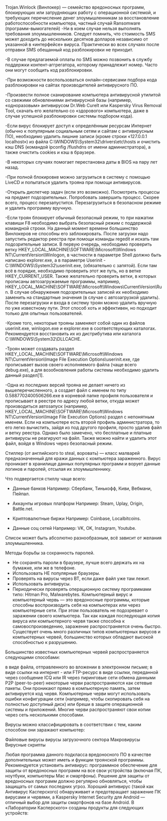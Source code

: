 Trojan.Winlock (Винлокер) — семейство вредоносных программ, блокирующих или затрудняющих работу с операционной системой, и требующих перечисление денег злоумышленникам за восстановление работоспособности компьютера, частный случай Ransomware (программ-вымогателей)
-Ни в коем случае нельзя выполнять требования злоумышленников. Следует помнить, что стоимость SMS может доходить до нескольких десятков долларов независимо от указанной в «интерфейсе» вируса. Практически во всех случаях после отправки SMS обещанный код разблокировки не приходит.

-В случае предлагаемой оплаты по SMS можно позвонить в службу поддержки контент-аггрегатора, которому принадлежит номер. Часто они могут сообщить код разблокировки.

-При возможности воспользоваться онлайн-сервисами подбора кода разблокировки на сайтах производителей антивирусного ПО.

-Произвести полное сканирование компьютера антивирусной утилитой со свежими обновлениями антивирусной базы (например, «одноразовым» антивирусом Dr.Web CureIt или Kaspersky Virus Removal Tool, скачать его желательно со «здорового» компьютера, даже в случае успешной разблокировки системы подбором кода).

-Если вирус блокирует доступ к определённым ресурсам Интернет (обычно к популярным социальным сетям и сайтам с антивирусным ПО), необходимо удалить лишние записи (кроме строки «127.0.0.1 localhost») из файла C:\WINDOWS\System32\drivers\etc\hosts и очистить кэш DNS (командой ipconfig /flushdns от имени администратора), а также очистить cookies и кэш в браузере.

-В некоторых случаях помогает перестановка даты в BIOS на пару лет назад.

-При полной блокировке можно загрузиться в систему с помощью LiveCD и попытаться удалить трояна при помощи антивирусов.

-Открыть диспетчер задач (если это возможно). Посмотреть процессы на предмет подозрительных. Попробовать завершить процесс. Скорее всего, процесс перезапустится. Перезагрузиться в безопасном режиме и удалить программу вручную.

-Если троян блокирует обычный безопасный режим, то при нажатии клавиши F8 необходимо выбрать безопасный режим с поддержкой командной строки. На данный момент времени большинство Винлокеров не способны его заблокировать. После загрузки надо запустить редактор реестра при помощи команды regedit и искать там подозрительные записи. В первую очередь, необходимо проверить ветку HKEY_LOCAL_MACHINE\SOFTWARE\Microsoft\Windows NT\CurrentVersion\Winlogon, в частности в параметре Shell должно быть написано explorer.exe, а в параметре Userinit - C:\WINDOWS\System32\userinit.exe, (обязательно с запятой). Если там всё в порядке, необходимо проверить этот же путь, но в ветке HKEY_CURRENT_USER. Также желательно проверить ветки, в которых прописаны автозагружаемые программы, например, HKEY_LOCAL_MACHINE\SOFTWARE\Microsoft\Windows\CurrentVersion\Run. В случае обнаружения подозрительных записей их необходимо заменить на стандартные значения (в случае с автозагрузкой удалить). После перезагрузки и входа в систему троян можно удалить вручную по уже известному пути. Этот способ хоть и эффективен, но подходит только для опытных пользователей.

-Кроме того, некоторые трояны заменяют собой один из файлов userinit.exe, winlogon.exe и explorer.exe в соответствующих каталогах. Рекомендуется восстановить их из дистрибутива или каталога C:\WINDOWS\System32\DLLCACHE.

-Троян может создавать раздел HKEY_LOCAL_MACHINE\SOFTWARE\Microsoft\Windows NT\CurrentVersion\Image File Execution Options\userinit.exe, где прописывает вызов своего исполняемого файла (чаще всего debug.exe), а для возобновления работы системы необходимо удалить данный раздел[1].

-Одна из последних версий трояна не делает ничего из вышеперечисленного, а создает файл с именем по типу 0.5887702400506266.exe в корневой папке профиля пользователя и прописывает в реестре по адресу любой ветки, откуда может производиться автозапуск (например, HKEY_LOCAL_MACHINE\SOFTWARE\Microsoft\Windows NT\CurrentVersion\Image File Execution Options) раздел с непонятным именем. Если на компьютере есть второй профиль администратора, то его легко вычистить, зайдя из под другого профиля, просто удалив файл и ветку реестра. Однако было замечено, что бесплатные и платные антивирусы не реагируют на файл. Также можно найти и удалить этот файл, войдя в Windows через безопасный режим.

Стиллер (от английского to steal, воровать) — класс малварей предназначенный для кражи данных с компьютера зараженного. Вирус проникает в хранилище данных популярных программ и ворует данные логинов и паролей, отсылая их злоумышленнику.

Что подвергается стиллу чаще всего:

- Данные банков
Например: Cбербанк, Тинькофф, Киви, Вебмани, Пейпал.

- Аккаунты игровых платформ
Например: Steam, Uplay, Origin, Battle.net.

- Криптовалютные биржи
Например: Coinbase, Localbitcoins.

- Данные соц сетей
Например: VK, OK, Instagram, Youtube.

Cписок может быть абсолютно разнообразным, всё зависит от желания злоумышленника.

Методы борьбы за сохранность паролей.

- Не сохранять пароли в браузере, лучше всего держать их на бумажке, или же в телефоне.
- Использовать НЕ популярные браузеры.
- Проверять на вирусы через ВТ, если даже файл уже там лежит.
- Использовать антивирусы.
- Периодически проверять операционную систему программами типо: Hitman Pro, Malwarebytes.
Компьютерный вирус и компьютерный червь — это вредоносные программы, которые способны воспроизводить себя на компьютерах или через компьютерные сети. При этом пользователь не подозревает о заражении своего компьютера. Так как каждая последующая копия вируса или компьютерного червя также способна к самовоспроизведению, заражение распространяется очень быстро. Существует очень много различных типов компьютерных вирусов и компьютерных червей, большинство которых обладают высокой способностью к разрушению.

Большинство известных компьютерных червей распространяется следующими способами:

в виде файла, отправленного во вложении в электронном письме;
в виде ссылки на интернет - или FTP-ресурс
в виде ссылки, переданной через сообщение ICQ или IR
через пиринговые сети обмена данными P2P (peer-to-peer)
некоторые черви распространяются как сетевые пакеты. Они проникают прямо в компьютерную память, затем активируется код червя.
Компьютерные черви могут использовать ошибки конфигурации сети (например, чтобы скопировать себя на полностью доступный диск) или бреши в защите операционной системы и приложений. Многие черви распространяют свои копии через сеть несколькими способами.

Вирусы можно классифицировать в соответствии с тем, каким способом они заражают компьютер:

Файловые вирусы
вирусы загрузочного сектора
Макровирусы
Вирусные скрипты

Любая программа данного подкласса вредоносного ПО в качестве дополнительных может иметь и функции троянской программы.
Рекомендуется установить антивирус: программное обеспечение для защиты от вредоносных программ на все свои устройства (включая ПК, ноутбуки, компьютеры Mac и смартфоны). Решение для защиты от вредоносных программ должно регулярно обновляться, чтобы защищать от самых последних угроз. Хороший антивирус (такой как Антивирус Касперского) обнаруживает и предотвращает заражение ПК вирусами и червями, а Kaspersky Internet Security для Android — отличный выбор для защиты смартфонов на базе Android. В «Лаборатории Касперского» созданы продукты для следующих устройств:
